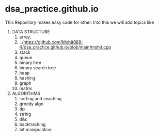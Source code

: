 # dsa_practice.github.io
This Repository makes easy code for other.
Into this we will add topics like 
1. DATA STRUCTURE
    1. array,
    2. ../https://github.com/Mohit888-R/dsa_practice.github.io/blob/main/mohit.cpp
    4. stack
    5. queue
    6. binary tree
    7. binary search tree
    8. heap 
    9. hashing 
    10. graph
    11. matrix
3. ALGORITHMS
    1. sorting and seaching
    2. greedy algo
    3. dp
    4. string
    5. d&c
    6. backtracking
    7. bit manipulation
  
  

